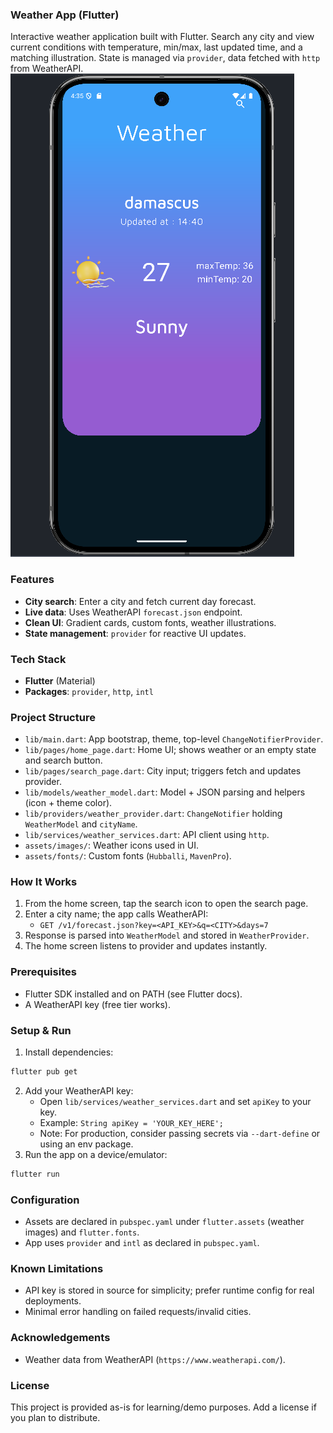 ### Weather App (Flutter)

Interactive weather application built with Flutter. Search any city and view current conditions with temperature, min/max, last updated time, and a matching illustration. State is managed via `provider`, data fetched with `http` from WeatherAPI.
![Screenshot](https://github.com/EZ-1EL/Weather-App-Flutter/blob/main/Screenshot%202025-08-18%20043521.png)


### Features
- **City search**: Enter a city and fetch current day forecast.
- **Live data**: Uses WeatherAPI `forecast.json` endpoint.
- **Clean UI**: Gradient cards, custom fonts, weather illustrations.
- **State management**: `provider` for reactive UI updates.

### Tech Stack
- **Flutter** (Material)
- **Packages**: `provider`, `http`, `intl`

### Project Structure
- `lib/main.dart`: App bootstrap, theme, top-level `ChangeNotifierProvider`.
- `lib/pages/home_page.dart`: Home UI; shows weather or an empty state and search button.
- `lib/pages/search_page.dart`: City input; triggers fetch and updates provider.
- `lib/models/weather_model.dart`: Model + JSON parsing and helpers (icon + theme color).
- `lib/providers/weather_provider.dart`: `ChangeNotifier` holding `WeatherModel` and `cityName`.
- `lib/services/weather_services.dart`: API client using `http`.
- `assets/images/`: Weather icons used in UI.
- `assets/fonts/`: Custom fonts (`Hubballi`, `MavenPro`).

### How It Works
1. From the home screen, tap the search icon to open the search page.
2. Enter a city name; the app calls WeatherAPI:
   - `GET /v1/forecast.json?key=<API_KEY>&q=<CITY>&days=7`
3. Response is parsed into `WeatherModel` and stored in `WeatherProvider`.
4. The home screen listens to provider and updates instantly.

### Prerequisites
- Flutter SDK installed and on PATH (see Flutter docs).
- A WeatherAPI key (free tier works).

### Setup & Run
1. Install dependencies:
```bash
flutter pub get
```
2. Add your WeatherAPI key:
   - Open `lib/services/weather_services.dart` and set `apiKey` to your key.
   - Example: `String apiKey = 'YOUR_KEY_HERE';`
   - Note: For production, consider passing secrets via `--dart-define` or using an env package.
3. Run the app on a device/emulator:
```bash
flutter run
```

### Configuration
- Assets are declared in `pubspec.yaml` under `flutter.assets` (weather images) and `flutter.fonts`.
- App uses `provider` and `intl` as declared in `pubspec.yaml`.

### Known Limitations
- API key is stored in source for simplicity; prefer runtime config for real deployments.
- Minimal error handling on failed requests/invalid cities.

### Acknowledgements
- Weather data from WeatherAPI (`https://www.weatherapi.com/`).

### License
This project is provided as-is for learning/demo purposes. Add a license if you plan to distribute.
